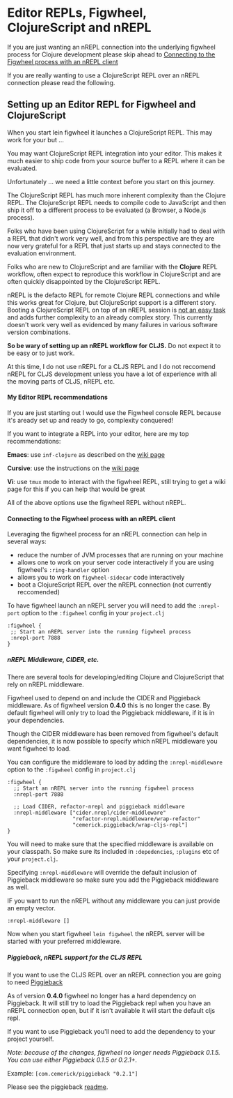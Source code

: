 # Editor REPLs, Figwheel, ClojureScript and nREPL

If you are just wanting an nREPL connection into the underlying
figwheel process for Clojure development please skip ahead to
[Connecting to the Figwheel process with an nREPL
client](#connecting-to-the-figwheel-process-with-an-nrepl-client)

If you are really wanting to use a ClojureScript REPL over an nREPL
connection please read the following.

## Setting up an Editor REPL for Figwheel and ClojureScript

When you start lein figwheel it launches a ClojureScript REPL. This
may work for your but ...

You may want ClojureScript REPL integration into your editor. This
makes it much easier to ship code from your source buffer to a REPL
where it can be evaluated.

Unfortunately ... we need a little context before you start on this journey.

The ClojureScript REPL has much more inherent complexity than the
Clojure REPL. The ClojureScript REPL needs to compile code to
JavaScript and then ship it off to a different process to be evaluated
(a Browser, a Node.js process).

Folks who have been using ClojureScript for a while initially had to
deal with a REPL that didn't work very well, and from this perspective
are they are now very grateful for a REPL that just starts up and
stays connected to the evaluation environment.

Folks who are new to ClojureScript and are familiar with the **Clojure**
REPL workflow, often expect to reproduce this workflow in ClojureScript
and are often quickly disappointed by the ClojureScript REPL.

nREPL is the defacto REPL for remote Clojure REPL connections and
while this works great for Clojure, but ClojureScript support is a
different story. Booting a ClojureScript REPL on top of an nREPL
session is [not an easy
task](https://github.com/cemerick/piggieback/blob/master/src/cemerick/piggieback.clj)
and adds further complexity to an already complex story. This currently doesn't work very
well as evidenced by many failures in various software version
combinations.

**So be wary of setting up an nREPL workflow for CLJS.** Do not expect
it to be easy or to just work.

At this time, I do not use nREPL for a CLJS REPL and I do not
reccomend nREPL for CLJS development unless you have a lot of
experience with all the moving parts of CLJS, nREPL etc.

#### My Editor REPL recommendations

If you are just starting out I would use the Figwheel console REPL because it's
aready set up and ready to go, complexity conquered!

If you want to integrate a REPL into your editor, here are my top
recommendations:

**Emacs**:   use `inf-clojure` as described on the [wiki page](https://github.com/bhauman/lein-figwheel/wiki/Running-figwheel-with-Emacs-Inferior-Clojure-Interaction-Mode)

**Cursive**: use the instructions on the [wiki page](https://github.com/bhauman/lein-figwheel/wiki/Running-figwheel-in-a-Cursive-Clojure-REPL)

**Vi**:      use `tmux` mode to interact with the figwheel REPL, still trying to get a wiki page for this if you can help that would be great

All of the above options use the figwheel REPL without nREPL.

#### Connecting to the Figwheel process with an nREPL client

Leveraging the figwheel process for an nREPL connection can help in several ways:

* reduce the number of JVM processes that are running on your machine
* allows one to work on your server code interactively if you are using figwheel's `:ring-handler` option
* allows you to work on `figwheel-sidecar` code interactively
* boot a ClojureScript REPL over the nREPL connection (not currently reccomended)

To have figwheel launch an nREPL server you will need to add the `:nrepl-port` option to the
`:figwheel` config in your `project.clj`
```
:figwheel {
 ;; Start an nREPL server into the running figwheel process
 :nrepl-port 7888
}
```

##### nREPL Middleware, CIDER, etc.

There are several tools for developing/editing Clojure and
ClojureScript that rely on nREPL middleware.

Figwheel used to depend on and include the CIDER and Piggieback
middleware. As of figwheel version **0.4.0** this is no longer the
case. By default figwheel will only try to load the Piggieback
middleware, if it is in your dependencies.

Though the CIDER middleware has been removed from figwheel's default
dependencies, it is now possible to specify which nREPL middleware you
want figwheel to load. 

You can configure the middleware to load by adding the `:nrepl-middleware`
option to the `:figwheel` config in `project.clj`
```
:figwheel {
  ;; Start an nREPL server into the running figwheel process
  :nrepl-port 7888
  
  ;; Load CIDER, refactor-nrepl and piggieback middleware
  :nrepl-middleware ["cider.nrepl/cider-middleware"
                     "refactor-nrepl.middleware/wrap-refactor"
                     "cemerick.piggieback/wrap-cljs-repl"]
}
```

You will need to make sure that the specified middleware is available
on your classpath. So make sure its included in `:depedencies`,
`:plugins` etc of your `project.clj`.

Specifying `:nrepl-middleware` will override the default inclusion of
Piggieback middleware so make sure you add the Piggieback middleware
as well.

IF you want to run the nREPL without any middleware you can just
provide an empty vector.
```
:nrepl-middleware []
```

Now when you start figwheel `lein figwheel` the nREPL server will be
started with your preferred middleware.

##### Piggieback, nREPL support for the CLJS REPL

If you want to use the CLJS REPL over an nREPL connection you are
going to need [Piggieback](https://github.com/cemerick/piggieback)

As of version **0.4.0** figwheel no longer has a hard dependency on
Piggieback. It will still try to load the Piggieback repl when you have
an nREPL connection open, but if it isn't available it will start the
default cljs repl.

If you want to use Piggieback you'll need to add the dependency to your
project yourself.

*Note: because of the changes, figwheel no longer needs Piggieback 0.1.5.*
*You can use either Piggieback 0.1.5 or 0.2.1+.*

Example: `[com.cemerick/piggieback "0.2.1"]`

Please see the piggieback
[readme](https://github.com/cemerick/piggieback).






